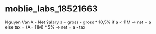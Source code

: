 # moblie_labs_18521663
Nguyen Van A - Net Salary
    a = gross - gross * 10,5%
    if a < 11M => net = a
    else tax =  (A - 11M) * 5%
     => net = a - tax